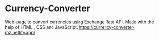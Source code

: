 # Currency-Converter
 Web-page to convert currencies using Exchange Rate API.  Made with the help of HTML , CSS and JavaScript.
<https://currency-converter-mz.netlify.app/>
